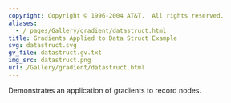 ```yaml
---
copyright: Copyright © 1996-2004 AT&T.  All rights reserved.
aliases:
  - /_pages/Gallery/gradient/datastruct.html
title: Gradients Applied to Data Struct Example
svg: datastruct.svg
gv_file: datastruct.gv.txt
img_src: datastruct.png
url: /Gallery/gradient/datastruct.html 
---
```

Demonstrates an application of gradients to record nodes.
